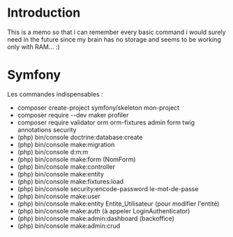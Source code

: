 # Introduction

This is a memo so that i can remember every basic command i would surely need in the future since my brain has no storage and seems to be working only with RAM... :)

# Symfony

Les commandes indispensables :

  - composer create-project symfony/skeleton mon-project
  - composer require --dev maker profiler
  - composer require validator orm orm-fixtures admin form twig annotations security
  - (php) bin/console doctrine:database:create
  - (php) bin/console make:migration
  - (php) bin/console d:<zero-width-space>m:m
  - (php) bin/console make:form (NomForm)
  - (php) bin/console make:controller
  - (php) bin/console make:entity
  - (php) bin/console make:fixtures:load
  - (php) bin/console security:encode-password le-mot-de-passe
  - (php) bin/console make:user
  - (php) bin/console make:entity Entite_Utilisateur (pour modifier l'entité)
  - (php) bin/console make:auth (à appeler LoginAuthenticator)
  - (php) bin/console make:admin:dashboard (backoffice)
  - (php) bin/console make:admin:crud

